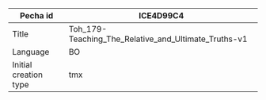 |Pecha id | ICE4D99C4
| --- | --- 
|Title | Toh_179-Teaching_The_Relative_and_Ultimate_Truths-v1 
|Language | BO
|Initial creation type | tmx